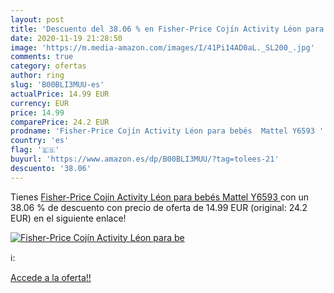 ```yaml
---
layout: post
title: 'Descuento del 38.06 % en Fisher-Price Cojín Activity Léon para be'
date: 2020-11-19 21:28:50
image: 'https://m.media-amazon.com/images/I/41Pi14AD0aL._SL200_.jpg'
comments: true
category: ofertas
author: ring
slug: 'B00BLI3MUU-es'
actualPrice: 14.99 EUR
currency: EUR
price: 14.99
comparePrice: 24.2 EUR
prodname: 'Fisher-Price Cojín Activity Léon para bebés  Mattel Y6593 '
country: 'es'
flag: '🇪🇸'
buyurl: 'https://www.amazon.es/dp/B00BLI3MUU/?tag=tolees-21'
descuento: '38.06'
---
```


Tienes [Fisher-Price Cojín Activity Léon para bebés  Mattel Y6593 ](https://www.amazon.es/dp/B00BLI3MUU/?tag=tolees-21) con un 38.06 % de descuento con precio de oferta de 14.99 EUR (original: 24.2 EUR) en el siguiente enlace!

[![Fisher-Price Cojín Activity Léon para be](https://m.media-amazon.com/images/I/41Pi14AD0aL._SL200_.jpg)](https://www.amazon.es/dp/B00BLI3MUU/?tag=tolees-21)

ℹ️:


[Accede a la oferta!!](https://www.amazon.es/dp/B00BLI3MUU/?tag=tolees-21)
